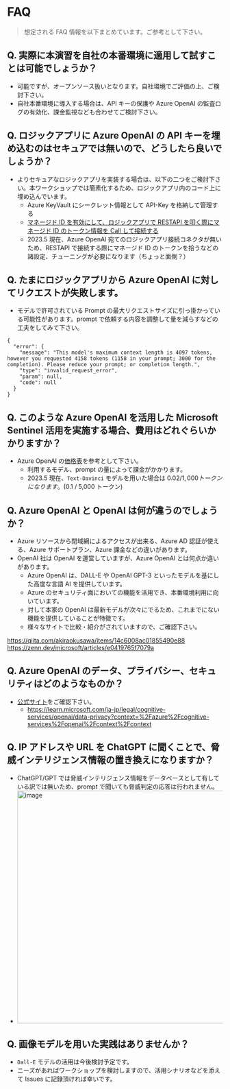 # FAQ
> 想定される FAQ 情報を以下まとめています。ご参考として下さい。

## Q. 実際に本演習を自社の本番環境に適用して試すことは可能でしょうか？
- 可能ですが、オープンソース扱いとなります。自社環境でご評価の上、ご検討下さい。
- 自社本番環境に導入する場合は、API キーの保護や Azure OpenAI の監査ログの有効化、課金監視なども合わせてご検討下さい。

## Q. ロジックアプリに Azure OpenAI の API キーを埋め込むのはセキュアでは無いので、どうしたら良いでしょうか？
- よりセキュアなロジックアプリを実装する場合は、以下の二つをご検討下さい。本ワークショップでは簡素化するため、ロジックアプリ内のコード上に埋め込んでいます。
  - Azure KeyVault にシークレット情報として API-Key を格納して管理する
  - [マネージド ID を有効にして、ロジックアプリで RESTAPI を叩く際にマネージド ID のトークン情報を Call して接続する](https://learn.microsoft.com/ja-jp/azure/cognitive-services/openai/how-to/managed-identity#assign-yourself-to-the-cognitive-services-user-role)
   - 2023.5 現在、Azure OpenAI 宛てのロジックアプリ接続コネクタが無いため、RESTAPI で接続する際にマネージド ID のトークンを拾うなどの諸設定、チューニングが必要になります（ちょっと面倒？）

## Q. たまにロジックアプリから Azure OpenAI に対してリクエストが失敗します。
- モデルで許可されている Prompt の最大リクエストサイズに引っ掛かっている可能性があります。prompt で依頼する内容を調整して量を減らすなどの工夫をしてみて下さい。

```
{
  "error": {
    "message": "This model's maximum context length is 4097 tokens, however you requested 4158 tokens (1158 in your prompt; 3000 for the completion). Please reduce your prompt; or completion length.",
    "type": "invalid_request_error",
    "param": null,
    "code": null
  }
}
```

## Q. このような Azure OpenAI を活用した Microsoft Sentinel 活用を実施する場合、費用はどれぐらいかかりますか？
- Azure OpenAI の[価格表](https://azure.microsoft.com/ja-jp/pricing/details/cognitive-services/openai-service/#pricing)を参考として下さい。
  - 利用するモデル、prompt の量によって課金がかかります。
  - 2023.5 現在、```Text-Davinci``` モデルを用いた場合は $0.02 / 1,000 トークンになります。($0.1 / 5,000 トークン)

## Q. Azure OpenAI と OpenAI は何が違うのでしょうか？
- Azure リソースから閉域網によるアクセスが出来る、Azure AD 認証が使える、Azure サポートプラン、Azure 課金などの違いがあります。
- OpenAI 社は OpenAI を運営していますが、Azure OpenAI とは何点か違いがあります。
  - Azure OpenAI は、DALL-E や OpenAI GPT-3 といったモデルを基にした高度な言語 AI を提供しています。
  - Azure のセキュリティ面においての機能を活用でき、本番環境利用に向いています。
  - 対して本家の OpenAI は最新モデルが次々にでるため、これまでにない機能を提供していることが特徴です。
  - 様々なサイトで比較・紹介がされていますので、ご確認下さい。

https://qiita.com/akiraokusawa/items/14c6008ac01855490e88
https://zenn.dev/microsoft/articles/e0419765f7079a

## Q. Azure OpenAI のデータ、プライバシー、セキュリティはどのようなものか？
- [公式サイト](https://learn.microsoft.com/ja-jp/legal/cognitive-services/openai/data-privacy?context=%2Fazure%2Fcognitive-services%2Fopenai%2Fcontext%2Fcontext)をご確認下さい。
  - https://learn.microsoft.com/ja-jp/legal/cognitive-services/openai/data-privacy?context=%2Fazure%2Fcognitive-services%2Fopenai%2Fcontext%2Fcontext

## Q. IP アドレスや URL を ChatGPT に聞くことで、脅威インテリジェンス情報の置き換えになりますか？
- ChatGPT/GPT では脅威インテリジェンス情報をデータベースとして有している訳では無いため、prompt で聞いても脅威判定の応答は行われません。
- <img width="543" alt="image" src="https://github.com/hisashin0728/SentinelAzureOpenAI/assets/55295601/02c72102-b61e-482c-bff7-48a304686b11">

## Q. 画像モデルを用いた実践はありませんか？
- ```Dall-E``` モデルの活用は今後検討予定です。
- ニーズがあればワークショップを検討しますので、活用シナリオなどを添えて Issues に記録頂ければ幸いです。
